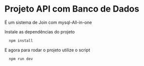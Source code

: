
# Projeto API com Banco de Dados

É um sistema de Join com mysql-All-in-one

Instale as dependências do projeto

```bash
  npm install 
```

E agora para rodar o projeto utilize o script

```bash
  npm run dev
```


    